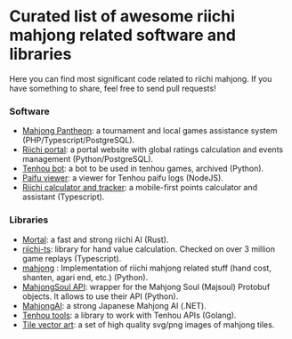 # Curated list of awesome riichi mahjong related software and libraries

Here you can find most significant code related to riichi mahjong. If you have something to share, feel free to send pull requests!

### Software

- [Mahjong Pantheon](https://github.com/MahjongPantheon/pantheon): a tournament and local games assistance system (PHP/Typescript/PostgreSQL).
- [Riichi portal](https://github.com/MahjongRepository/mahjong-portal): a portal website with global ratings calculation and events management (Python/PostgreSQL).
- [Tenhou bot](https://github.com/MahjongRepository/tenhou-python-bot): a bot to be used in tenhou games, archived (Python).
- [Paifu viewer](https://github.com/WarL0ckNet/paifu/tree/master): a viewer for Tenhou paifu logs (NodeJS).
- [Riichi calculator and tracker](https://github.com/1Computer1/riichi-tracker): a mobile-first points calculator and assistant (Typescript).

### Libraries

- [Mortal](https://github.com/Equim-chan/Mortal): a fast and strong riichi AI (Rust).
- [riichi-ts](https://github.com/MahjongPantheon/riichi-ts): library for hand value calculation. Checked on over 3 million game replays (Typescript).
- [mahjong](https://github.com/MahjongRepository/mahjong) : Implementation of riichi mahjong related stuff (hand cost, shanten, agari end, etc.) (Python).
- [MahjongSoul API](https://github.com/MahjongRepository/mahjong_soul_api): wrapper for the Mahjong Soul (Majsoul) Protobuf objects. It allows to use their API (Python).
- [MahjongAI](https://github.com/zhangjk95/MahjongAI): a strong Japanese Mahjong AI (.NET).
- [Tenhou tools](https://github.com/dnovikoff/tenhou/): a library to work with Tenhou APIs (Golang).
- [Tile vector art](https://github.com/WarL0ckNet/tile-art): a set of high quality svg/png images of mahjong tiles.

